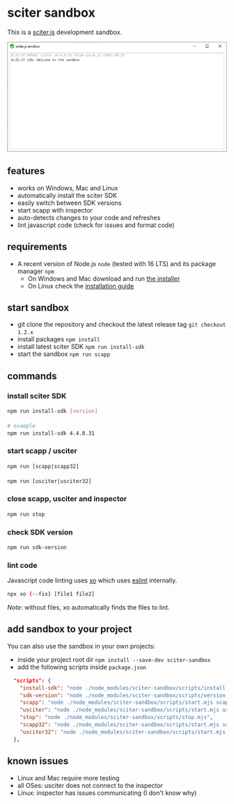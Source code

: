 # sciter sandbox

This is a [sciter.js](https://sciter.com/) development sandbox.

![sciter sandbox screenshot](https://github.com/8ctopus/sciter-sandbox/raw/master/screenshot.png)

## features

- works on Windows, Mac and Linux
- automatically install the sciter SDK
- easily switch between SDK versions
- start scapp with inspector
- auto-detects changes to your code and refreshes
- lint javascript code (check for issues and format code)

## requirements

- A recent version of Node.js `node` (tested with 16 LTS) and its package manager `npm`
    - On Windows and Mac download and run [the installer](https://nodejs.dev/download/)
    - On Linux check the [installation guide](https://www.digitalocean.com/community/tutorials/how-to-install-node-js-on-ubuntu-20-04#option-2-%E2%80%94-installing-node-js-with-apt-using-a-nodesource-ppa)

## start sandbox

- git clone the repository and checkout the latest release tag `git checkout 1.2.x`
- install packages `npm install`
- install latest sciter SDK `npm run install-sdk`
- start the sandbox `npm run scapp`

## commands

### install sciter SDK

```sh
npm run install-sdk [version]

# example
npm run install-sdk 4.4.8.31
```

### start scapp / usciter

```sh
npm run [scapp|scapp32]

npm run [usciter|usciter32]
```

### close scapp, usciter and inspector

```sh
npm run stop
```

### check SDK version

```sh
npm run sdk-version
```

### lint code

Javascript code linting uses [xo](https://github.com/xojs/xo) which uses [eslint](https://github.com/eslint/eslint) internally.

```sh
npx xo (--fix) [file1 file2]
```

_Note_: without files, xo automatically finds the files to lint.

## add sandbox to your project

You can also use the sandbox in your own projects:

- inside your project root dir `npm install --save-dev sciter-sandbox`
- add the following scripts inside `package.json`

```json
  "scripts": {
    "install-sdk": "node ./node_modules/sciter-sandbox/scripts/install.mjs",
    "sdk-version": "node ./node_modules/sciter-sandbox/scripts/version.mjs",
    "scapp": "node ./node_modules/sciter-sandbox/scripts/start.mjs scapp",
    "usciter": "node ./node_modules/sciter-sandbox/scripts/start.mjs usciter",
    "stop": "node ./node_modules/sciter-sandbox/scripts/stop.mjs",
    "scapp32": "node ./node_modules/sciter-sandbox/scripts/start.mjs scapp32",
    "usciter32": "node ./node_modules/sciter-sandbox/scripts/start.mjs usciter32"
  },
```

## known issues

- Linux and Mac require more testing
- all OSes: usciter does not connect to the inspector
- Linux: inspector has issues communicating (I don't know why)
